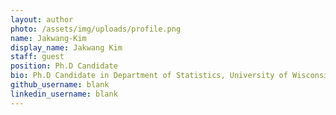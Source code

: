 ```yaml
---
layout: author
photo: /assets/img/uploads/profile.png
name: Jakwang-Kim
display_name: Jakwang Kim
staff: guest
position: Ph.D Candidate
bio: Ph.D Candidate in Department of Statistics, University of Wisconsin-Madison.
github_username: blank
linkedin_username: blank
---
```


